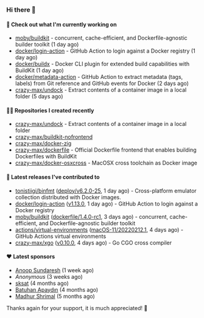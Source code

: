 ### Hi there 👋

#### 👷 Check out what I'm currently working on

- [moby/buildkit](https://github.com/moby/buildkit) - concurrent, cache-efficient, and Dockerfile-agnostic builder toolkit (1 day ago)
- [docker/login-action](https://github.com/docker/login-action) - GitHub Action to login against a Docker registry (1 day ago)
- [docker/buildx](https://github.com/docker/buildx) - Docker CLI plugin for extended build capabilities with BuildKit (1 day ago)
- [docker/metadata-action](https://github.com/docker/metadata-action) - GitHub Action to extract metadata (tags, labels) from Git reference and GitHub events for Docker (2 days ago)
- [crazy-max/undock](https://github.com/crazy-max/undock) - Extract contents of a container image in a local folder (5 days ago)

#### 👨‍💻 Repositories I created recently

- [crazy-max/undock](https://github.com/crazy-max/undock) - Extract contents of a container image in a local folder
- [crazy-max/buildkit-nofrontend](https://github.com/crazy-max/buildkit-nofrontend)
- [crazy-max/docker-zig](https://github.com/crazy-max/docker-zig)
- [crazy-max/dockerfile](https://github.com/crazy-max/dockerfile) - Official Dockerfile frontend that enables building Dockerfiles with BuildKit
- [crazy-max/docker-osxcross](https://github.com/crazy-max/docker-osxcross) - MacOSX cross toolchain as Docker image

#### 🚀 Latest releases I've contributed to

- [tonistiigi/binfmt](https://github.com/tonistiigi/binfmt) ([deploy/v6.2.0-25](https://github.com/tonistiigi/binfmt/releases/tag/deploy%2Fv6.2.0-25), 1 day ago) - Cross-platform emulator collection distributed with Docker images.
- [docker/login-action](https://github.com/docker/login-action) ([v1.13.0](https://github.com/docker/login-action/releases/tag/v1.13.0), 1 day ago) - GitHub Action to login against a Docker registry
- [moby/buildkit](https://github.com/moby/buildkit) ([dockerfile/1.4.0-rc1](https://github.com/moby/buildkit/releases/tag/dockerfile%2F1.4.0-rc1), 3 days ago) - concurrent, cache-efficient, and Dockerfile-agnostic builder toolkit
- [actions/virtual-environments](https://github.com/actions/virtual-environments) ([macOS-11/20220212.1](https://github.com/actions/virtual-environments/releases/tag/macOS-11%2F20220212.1), 4 days ago) - GitHub Actions virtual environments
- [crazy-max/xgo](https://github.com/crazy-max/xgo) ([v0.10.0](https://github.com/crazy-max/xgo/releases/tag/v0.10.0), 4 days ago) - Go CGO cross compiler

#### ❤️ Latest sponsors
- [Anoop Sundaresh](https://github.com/theryecatcher) (1 week ago)
- _Anonymous_ (3 weeks ago)
- [sksat](https://github.com/sksat) (4 months ago)
- [Batuhan Apaydın](https://github.com/developer-guy) (4 months ago)
- [Madhur Shrimal](https://github.com/shrimalmadhur) (5 months ago)

Thanks again for your support, it is much appreciated! 🙏
